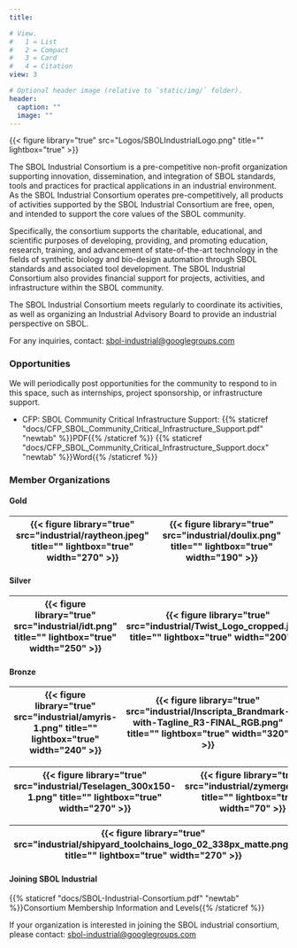 ```yaml
---
title: 

# View.
#   1 = List
#   2 = Compact
#   3 = Card
#   4 = Citation
view: 3

# Optional header image (relative to `static/img/` folder).
header: 
  caption: ""
  image: ""
---
```


{{< figure library="true" src="Logos/SBOLIndustrialLogo.png" title="" lightbox="true" >}}

The SBOL Industrial Consortium is a pre-competitive non-profit organization supporting innovation, dissemination, and integration of SBOL standards, tools and practices for practical applications in an industrial environment. As the SBOL Industrial Consortium operates pre-competitively, all products of activities supported by the SBOL Industrial Consortium are free, open, and intended to support the core values of the SBOL community.

Specifically, the consortium supports the charitable, educational, and scientific purposes of developing, providing, and promoting education, research, training, and advancement of state-of-the-art technology in the fields of synthetic biology and bio-design automation through SBOL standards and associated tool development. The SBOL Industrial Consortium also provides financial support for projects, activities, and infrastructure within the SBOL community.

The SBOL Industrial Consortium meets regularly to coordinate its activities, as well as organizing an Industrial Advisory Board to provide an industrial perspective on SBOL.

For any inquiries, contact: [sbol-industrial@googlegroups.com](mailto:sbol-industrial@googlegroups.com)

### Opportunities

We will periodically post opportunities for the community to respond to in this space, such as internships, project sponsorship, or infrastructure support.

- CFP: SBOL Community Critical Infrastructure Support: {{% staticref "docs/CFP_SBOL_Community_Critical_Infrastructure_Support.pdf" "newtab" %}}PDF{{% /staticref %}} {{% staticref "docs/CFP_SBOL_Community_Critical_Infrastructure_Support.docx" "newtab" %}}Word{{% /staticref %}}

### Member Organizations

#### Gold
| {{< figure library="true" src="industrial/raytheon.jpeg" title="" lightbox="true" width="270" >}} | {{< figure library="true" src="industrial/doulix.png" title="" lightbox="true" width="190" >}} | 
|---|---|

#### Silver
| {{< figure library="true" src="industrial/idt.png" title="" lightbox="true" width="250" >}} | {{< figure library="true" src="industrial/Twist_Logo_cropped.jpeg" title="" lightbox="true" width="200" >}} | 
|---|---|

#### Bronze
| {{< figure library="true" src="industrial/amyris-1.png" title="" lightbox="true" width="240" >}} | {{< figure library="true" src="industrial/Inscripta_Brandmark-with-Tagline_R3-FINAL_RGB.png" title="" lightbox="true" width="320" >}} |
|---|---|

| {{< figure library="true" src="industrial/Teselagen_300x150-1.png" title="" lightbox="true" width="270" >}} | {{< figure library="true" src="industrial/zymergen.png" title="" lightbox="true" width="70" >}} | 
|---|---|

| {{< figure library="true" src="industrial/shipyard_toolchains_logo_02_338px_matte.png" title="" lightbox="true" width="270" >}} | | 
|---|---|

#### Joining SBOL Industrial

{{% staticref "docs/SBOL-Industrial-Consortium.pdf" "newtab" %}}Consortium Membership Information and Levels{{% /staticref %}}

If your organization is interested in joining the SBOL industrial consortium, please contact: [sbol-industrial@googlegroups.com](mailto:sbol-industrial@googlegroups.com)